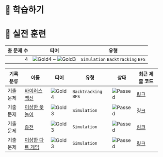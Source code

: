 # 📖 학습하기

# 🥇 실전 훈련
|총 문제 수|티어|유형|
|---:|---|---|
|4|![Gold4][g4] ~ ![Gold3][g3]|`Simulation` `Backtracking` `BFS`|

|기록분류|이름|티어|유형|상태|최근 제출 코드|
|---|---|---|---|---|---|
|기출문제|[바이러스 백신](https://www.codetree.ai/training-field/frequent-problems/problems/vaccine-for-virus)|![Gold4][g4]|`Backtracking` `BFS`|![Passed][passed]|[링크](https://github.com/SquareOfy/codetree-TILs/blob/main/241003/%EB%B0%94%EC%9D%B4%EB%9F%AC%EC%8A%A4%20%EB%B0%B1%EC%8B%A0/vaccine-for-virus.py)|
|기출문제|[이상한 윷놀이](https://www.codetree.ai/training-field/frequent-problems/problems/odd-woodstick-game)|![Gold3][g3]|`Simulation`|![Passed][passed]|[링크](https://github.com/SquareOfy/codetree-TILs/blob/main/241003/%EC%9D%B4%EC%83%81%ED%95%9C%20%EC%9C%B7%EB%86%80%EC%9D%B4/odd-woodstick-game.py)|
|기출문제|[종전](https://www.codetree.ai/training-field/frequent-problems/problems/war-finish)|![Gold3][g3]|`Simulation`|![Passed][passed]|[링크](https://github.com/SquareOfy/codetree-TILs/blob/main/241003/%EC%A2%85%EC%A0%84/war-finish.py)|
|기출문제|[이상한 다트 게임](https://www.codetree.ai/training-field/frequent-problems/problems/odd-dart-game)|![Gold3][g3]|`Simulation`|![Passed][passed]|[링크](https://github.com/SquareOfy/codetree-TILs/blob/main/241003/%EC%9D%B4%EC%83%81%ED%95%9C%20%EB%8B%A4%ED%8A%B8%20%EA%B2%8C%EC%9E%84/odd-dart-game.py)|










[b5]: https://img.shields.io/badge/Bronze_5-%235D3E31.svg
[b4]: https://img.shields.io/badge/Bronze_4-%235D3E31.svg
[b3]: https://img.shields.io/badge/Bronze_3-%235D3E31.svg
[b2]: https://img.shields.io/badge/Bronze_2-%235D3E31.svg
[b1]: https://img.shields.io/badge/Bronze_1-%235D3E31.svg
[s5]: https://img.shields.io/badge/Silver_5-%23394960.svg
[s4]: https://img.shields.io/badge/Silver_4-%23394960.svg
[s3]: https://img.shields.io/badge/Silver_3-%23394960.svg
[s2]: https://img.shields.io/badge/Silver_2-%23394960.svg
[s1]: https://img.shields.io/badge/Silver_1-%23394960.svg
[g5]: https://img.shields.io/badge/Gold_5-%23FFC433.svg
[g4]: https://img.shields.io/badge/Gold_4-%23FFC433.svg
[g3]: https://img.shields.io/badge/Gold_3-%23FFC433.svg
[g2]: https://img.shields.io/badge/Gold_2-%23FFC433.svg
[g1]: https://img.shields.io/badge/Gold_1-%23FFC433.svg
[p5]: https://img.shields.io/badge/Platinum_5-%2376DDD8.svg
[p4]: https://img.shields.io/badge/Platinum_4-%2376DDD8.svg
[p3]: https://img.shields.io/badge/Platinum_3-%2376DDD8.svg
[p2]: https://img.shields.io/badge/Platinum_2-%2376DDD8.svg
[p1]: https://img.shields.io/badge/Platinum_1-%2376DDD8.svg
[passed]: https://img.shields.io/badge/Passed-%23009D27.svg
[failed]: https://img.shields.io/badge/Failed-%23D24D57.svg
[easy]: https://img.shields.io/badge/쉬움-%235cb85c.svg?for-the-badge
[medium]: https://img.shields.io/badge/보통-%23FFC433.svg?for-the-badge
[hard]: https://img.shields.io/badge/어려움-%23D24D57.svg?for-the-badge